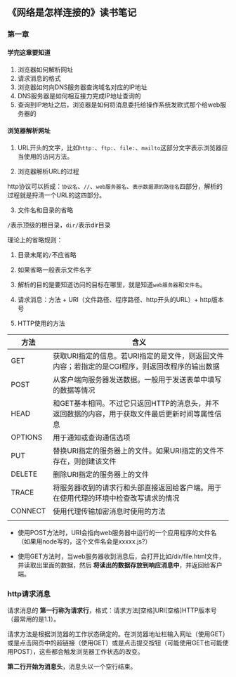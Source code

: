 ## 《网络是怎样连接的》读书笔记

### 第一章

#### 学完这章要知道

1. 浏览器如何解析网址
2. 请求消息的格式
3. 浏览器如何向DNS服务器查询域名对应的IP地址
4. DNS服务器是如何相互接力完成IP地址查询的
5. 查询到IP地址之后，浏览器是如何将消息委托给操作系统发欧式那个给web服务器的


#### 浏览器解析网址

1. URL开头的文字，比如`http:`、`ftp:`、`file:`、`mailto`这部分文字表示浏览器应当使用的访问方法。

2. 浏览器解析URL的过程

http协议可以拆成：`协议名`、`//`、`web服务器名`、`表示数据源的路径名`四部分，解析的过程就是捋清一个URL的这四部分。

3. 文件名和目录的省略

`/`表示顶级的根目录，`dir/`表示dir目录

理论上的省略规则：
  
  1. 目录末尾的`/`不应省略

  2. 如果省略一般表示文件名字

4. 解析的目的是要知道访问的目标在哪里，就是知道`web服务器`和`文件名`。

5. 请求消息：方法 + URI（文件路径、程序路径、http开头的URL）+ http版本号

6. HTTP使用的方法

  |方法|含义|
  |---|----|
  |GET|获取URI指定的信息。若URI指定的是文件，则返回文件内容；若指定的是CGI程序，则返回改程序的输出数据|
  |POST|从客户端向服务器发送数据。一般用于发送表单中填写的数据等情况|
  |HEAD|和GET基本相同。不过它只返回HTTP的消息头，并不返回数据的内容，用于获取文件最后更新时间等属性信息|
  |OPTIONS|用于通知或查询通信选项|
  |PUT|替换URI指定的服务器上的文件。如果URI指定的文件不存在，则创建该文件|
  |DELETE|删除URI指定的服务器上的文件|
  |TRACE|将服务器收到的请求行和头部直接返回给客户端。用于在使用代理的环境中检查改写请求的情况|
  |CONNECT|使用代理传输加密消息时使用的方法|
  |||

  - 使用POST方法时，URI会指向web服务器中运行的一个应用程序的文件名（如果用node写的，这个文件名会是xxxxx.js?）

  - 使用GET方法时，当web服务器收到消息后，会打开比如/dir/file.html文件，并读取出里面的数据，然后 **将读出的数据存放到响应消息中**，并返回给客户端。


### http请求消息

请求消息的 **第一行称为请求行**，格式：请求方法[空格]URI[空格]HTTP版本号（最常用的是1.1）。

请求方法是根据浏览器的工作状态确定的。在浏览器地址栏输入网址（使用GET）或是点击网页中的超链接（使用GET）或是点击提交按钮（可能使用GET也可能使用POST），这些都会触发浏览器工作状态的改变。

**第二行开始为消息头**，消息头以一个空行结束。